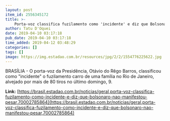 ```yaml
---
layout: post
item_id: 2556345172
title: >-
    Porta-voz classifica fuzilamento como 'incidente' e diz que Bolsonaro não manifestou pesar
author: Tatu D'Oquei
date: 2019-04-10 03:17:18
pub_date: 2019-04-10 03:17:18
time_added: 2019-04-12 03:48:29
categories: []
tags: []
image: https://img.estadao.com.br/resources/jpg/2/2/1554776225622.jpg
---
```


BRASÍLIA - O porta-voz da Presidência, Otávio do Rêgo Barros, classificou como "incidente" o fuzilamento carro de uma família no Rio de Janeiro, alvejado por mais de 80 tiros no último domingo, 9.

**Link:** [https://brasil.estadao.com.br/noticias/geral,porta-voz-classifica-fuzilamento-como-incidente-e-diz-que-bolsonaro-nao-manifestou-pesar,70002785864](https://brasil.estadao.com.br/noticias/geral,porta-voz-classifica-fuzilamento-como-incidente-e-diz-que-bolsonaro-nao-manifestou-pesar,70002785864)


